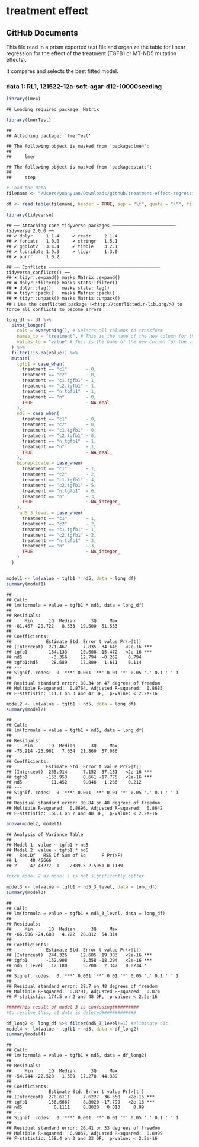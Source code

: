 treatment effect
================

## GitHub Documents

This file read in a prism exported text file and organize the table for
linear regression for the effect of the treatment (TGFB1 or MT-ND5
mutation effects).

It compares and selects the best fitted model.

### data 1: RL1, 121522-12a-soft-agar-d12-10000seeding

``` r
library(lme4)
```

    ## Loading required package: Matrix

``` r
library(lmerTest)
```

    ## 
    ## Attaching package: 'lmerTest'

    ## The following object is masked from 'package:lme4':
    ## 
    ##     lmer

    ## The following object is masked from 'package:stats':
    ## 
    ##     step

``` r
# Load the data
filename <- "/Users/yuanyuan/Downloads/github/treatment-effect-regression/data/12a_tgfb1_d12_soft_agar_both_count.txt"

df <- read.table(filename, header = TRUE, sep = "\t", quote = "\"", fill = TRUE)

library(tidyverse)
```

    ## ── Attaching core tidyverse packages ──────────────────────── tidyverse 2.0.0 ──
    ## ✔ dplyr     1.1.4     ✔ readr     2.1.4
    ## ✔ forcats   1.0.0     ✔ stringr   1.5.1
    ## ✔ ggplot2   3.4.4     ✔ tibble    3.2.1
    ## ✔ lubridate 1.9.3     ✔ tidyr     1.3.0
    ## ✔ purrr     1.0.2

    ## ── Conflicts ────────────────────────────────────────── tidyverse_conflicts() ──
    ## ✖ tidyr::expand() masks Matrix::expand()
    ## ✖ dplyr::filter() masks stats::filter()
    ## ✖ dplyr::lag()    masks stats::lag()
    ## ✖ tidyr::pack()   masks Matrix::pack()
    ## ✖ tidyr::unpack() masks Matrix::unpack()
    ## ℹ Use the conflicted package (<http://conflicted.r-lib.org/>) to force all conflicts to become errors

``` r
long_df <- df %>%
  pivot_longer(
    cols = everything(), # Selects all columns to transform
    names_to = "treatment", # This is the name of the new column for the variable names (corrected typo)
    values_to = "value" # This is the name of the new column for the values
  ) %>%
  filter(!is.na(value)) %>%
  mutate(
    tgfb1 = case_when(
      treatment == "c1"       ~ 0,
      treatment == "c2"       ~ 0,
      treatment == "c1.tgfb1" ~ 1,
      treatment == "c2.tgfb1" ~ 1,
      treatment == "n.tgfb1"  ~ 1,
      treatment == "n"        ~ 0,
      TRUE                    ~ NA_real_
    ),
    nd5 = case_when(
      treatment == "c1"       ~ 0,
      treatment == "c2"       ~ 0,
      treatment == "c1.tgfb1" ~ 0,
      treatment == "c2.tgfb1" ~ 0,
      treatment == "n.tgfb1"  ~ 1,
      treatment == "n"        ~ 1,
      TRUE                    ~ NA_real_
    ),
    bioreplicate = case_when(
      treatment == "c1"       ~ 1,
      treatment == "c2"       ~ 2,
      treatment == "c1.tgfb1" ~ 4,
      treatment == "c2.tgfb1" ~ 5,
      treatment == "n.tgfb1"  ~ 6,
      treatment == "n"        ~ 3,
      TRUE                    ~ NA_integer_
    ),
     nd5_3_level = case_when(
      treatment == "c1"       ~ 1,
      treatment == "c2"       ~ 2,
      treatment == "c1.tgfb1" ~ 1,
      treatment == "c2.tgfb1" ~ 2,
      treatment == "n.tgfb1"  ~ 3,
      treatment == "n"        ~ 3,
      TRUE                    ~ NA_integer_
    )
  )


model1 <- lm(value ~ tgfb1 * nd5, data = long_df)
summary(model1)
```

    ## 
    ## Call:
    ## lm(formula = value ~ tgfb1 * nd5, data = long_df)
    ## 
    ## Residuals:
    ##     Min      1Q  Median      3Q     Max 
    ## -81.467 -20.722   8.533  19.500  51.533 
    ## 
    ## Coefficients:
    ##             Estimate Std. Error t value Pr(>|t|)    
    ## (Intercept)  271.467      7.835  34.648   <2e-16 ***
    ## tgfb1       -164.133     10.608 -15.472   <2e-16 ***
    ## nd5           -3.356     12.794  -0.262    0.794    
    ## tgfb1:nd5     28.689     17.809   1.611    0.114    
    ## ---
    ## Signif. codes:  0 '***' 0.001 '**' 0.01 '*' 0.05 '.' 0.1 ' ' 1
    ## 
    ## Residual standard error: 30.34 on 47 degrees of freedom
    ## Multiple R-squared:  0.8764, Adjusted R-squared:  0.8685 
    ## F-statistic: 111.1 on 3 and 47 DF,  p-value: < 2.2e-16

``` r
model2 <- lm(value ~ tgfb1 + nd5, data = long_df)
summary(model2)
```

    ## 
    ## Call:
    ## lm(formula = value ~ tgfb1 + nd5, data = long_df)
    ## 
    ## Residuals:
    ##     Min      1Q  Median      3Q     Max 
    ## -75.914 -23.961   7.634  21.860  57.086 
    ## 
    ## Coefficients:
    ##             Estimate Std. Error t value Pr(>|t|)    
    ## (Intercept)  265.914      7.152  37.181   <2e-16 ***
    ## tgfb1       -153.953      8.661 -17.775   <2e-16 ***
    ## nd5           11.452      9.046   1.266    0.212    
    ## ---
    ## Signif. codes:  0 '***' 0.001 '**' 0.01 '*' 0.05 '.' 0.1 ' ' 1
    ## 
    ## Residual standard error: 30.84 on 48 degrees of freedom
    ## Multiple R-squared:  0.8696, Adjusted R-squared:  0.8642 
    ## F-statistic: 160.1 on 2 and 48 DF,  p-value: < 2.2e-16

``` r
anova(model2, model1)
```

    ## Analysis of Variance Table
    ## 
    ## Model 1: value ~ tgfb1 + nd5
    ## Model 2: value ~ tgfb1 * nd5
    ##   Res.Df   RSS Df Sum of Sq      F Pr(>F)
    ## 1     48 45666                           
    ## 2     47 43277  1    2389.5 2.5951 0.1139

``` r
#pick model 2 as model 1 is not significantly better

model3 <- lm(value ~ tgfb1 + nd5_3_level, data = long_df)
summary(model3)
```

    ## 
    ## Call:
    ## lm(formula = value ~ tgfb1 + nd5_3_level, data = long_df)
    ## 
    ## Residuals:
    ##     Min      1Q  Median      3Q     Max 
    ## -66.506 -24.688   4.222  20.812  54.314 
    ## 
    ## Coefficients:
    ##             Estimate Std. Error t value Pr(>|t|)    
    ## (Intercept)  244.326     12.605  19.383   <2e-16 ***
    ## tgfb1       -152.908      8.358 -18.294   <2e-16 ***
    ## nd5_3_level   12.180      5.200   2.342   0.0234 *  
    ## ---
    ## Signif. codes:  0 '***' 0.001 '**' 0.01 '*' 0.05 '.' 0.1 ' ' 1
    ## 
    ## Residual standard error: 29.7 on 48 degrees of freedom
    ## Multiple R-squared:  0.8791, Adjusted R-squared:  0.874 
    ## F-statistic: 174.5 on 2 and 48 DF,  p-value: < 2.2e-16

``` r
#####this result of model 3 is confusing##########
#to resolve this, c1 data is deleted#############

df_long2 <- long_df %>% filter(nd5_3_level!=1) #eliminate c1s
model4 <- lm(value ~ tgfb1 + nd5, data = df_long2)
summary(model4)
```

    ## 
    ## Call:
    ## lm(formula = value ~ tgfb1 + nd5, data = df_long2)
    ## 
    ## Residuals:
    ##     Min      1Q  Median      3Q     Max 
    ## -54.944 -22.528   1.389  17.278  44.389 
    ## 
    ## Coefficients:
    ##              Estimate Std. Error t value Pr(>|t|)    
    ## (Intercept)  278.6111     7.6227  36.550   <2e-16 ***
    ## tgfb1       -156.6667     8.8020 -17.799   <2e-16 ***
    ## nd5            0.1111     8.8020   0.013     0.99    
    ## ---
    ## Signif. codes:  0 '***' 0.001 '**' 0.01 '*' 0.05 '.' 0.1 ' ' 1
    ## 
    ## Residual standard error: 26.41 on 33 degrees of freedom
    ## Multiple R-squared:  0.9057, Adjusted R-squared:  0.8999 
    ## F-statistic: 158.4 on 2 and 33 DF,  p-value: < 2.2e-16
